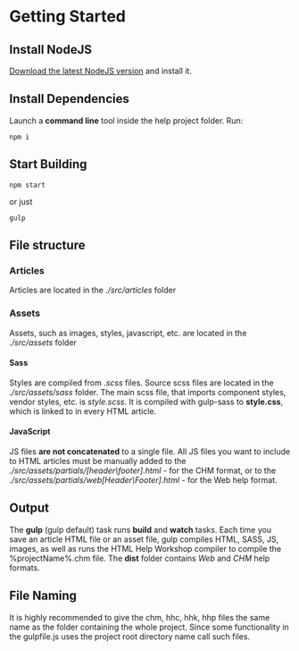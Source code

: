 # Getting Started
## Install NodeJS
[Download the latest NodeJS version](https://nodejs.org/uk/download/) and install it. 
## Install Dependencies
Launch a **command line** tool inside the help project folder. Run:
```
npm i
```
## Start Building
```
npm start
```
or just
```
gulp
```
## File structure
### Articles
Articles are located in the *./src/articles* folder
### Assets
Assets, such as images, styles, javascript, etc. are located in the *./src/assets* folder
#### Sass
Styles are compiled from *.scss* files. Source scss files are located in the *./src/assets/sass* folder.
The main scss file, that imports component styles, vendor styles, etc. is *style.scss*. It is compiled with gulp-sass to **style.css**, which is linked to in every HTML article.
#### JavaScript
JS files **are not concatenated** to a single file. All JS files you want to include to HTML articles must be manually added to the *./src/assets/partials/[header\footer].html* - for the CHM format, or to the *./src/assets/partials/web[Header\Footer].html* - for the Web help format.
## Output
The **gulp** (gulp default) task runs **build** and **watch** tasks. Each time you save an article HTML file or an asset file, gulp compiles HTML, SASS, JS, images, as well as runs the HTML Help Workshop compiler to compile the %projectName%.chm file. 
The **dist** folder contains *Web* and *CHM* help formats. 
## File Naming
It is highly recommended to give the chm, hhc, hhk, hhp files the same name as the folder containing the whole project. Since some functionality in the gulpfile.js uses the project root directory name call such files. 